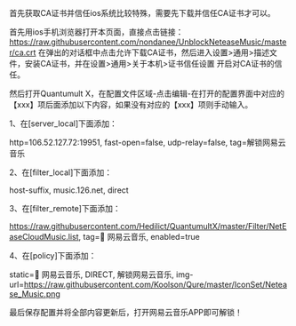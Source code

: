 首先获取CA证书并信任ios系统比较特殊，需要先下载并信任CA证书才可以。

首先用ios手机浏览器打开本页面，直接点击链接：https://raw.githubusercontent.com/nondanee/UnblockNeteaseMusic/master/ca.crt
在弹出的对话框中点击允许下载CA证书，然后进入设置>通用>描述文件，安装CA证书，并在设置>通用>关于本机>证书信任设置 开启对CA证书的信任。

然后打开Quantumult X，在配置文件区域-点击编辑-在打开的配置界面中对应的【xxx】项后面添加以下内容，如果没有对应的【xxx】项则手动输入。

1、在[server_local]下面添加：

http=106.52.127.72:19951, fast-open=false, udp-relay=false, tag=解锁网易云音乐

2、在[filter_local]下面添加：

host-suffix, music.126.net, direct

3、在[filter_remote]下面添加：

https://raw.githubusercontent.com/Hedilict/QuantumultX/master/Filter/NetEaseCloudMusic.list, tag=🙈 网易云音乐, enabled=true

4、在[policy]下面添加：

static=🙈 网易云音乐, DIRECT, 解锁网易云音乐, img-url=https://raw.githubusercontent.com/Koolson/Qure/master/IconSet/Netease_Music.png

最后保存配置并将全部内容更新后，打开网易云音乐APP即可解锁！
